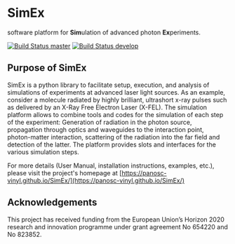 SimEx
==================

software platform for **Sim**ulation of advanced photon **Ex**periments.

[![Build Status master](https://travis-ci.org/PaNOSC-ViNYL/SimEx.svg?branch=master)](https://travis-ci.org/github/panosc-vinyl/simex/branches)
[![Build Status develop](https://travis-ci.org/PaNOSC-ViNYL/SimEx.svg?branch=develop)](https://travis-ci.org/github/panosc-vinyl/simex/branches)


## Purpose of SimEx

SimEx is a python library to facilitate setup, execution, and analysis of
simulations of experiments at advanced laser light sources.
As an example, consider a molecule radiated by highly brilliant,
ultrashort x-ray pulses such as delivered by an X-Ray Free Electron Laser (X-FEL).
The simulation platform allows to combine tools and codes for the
simulation of each step of the experiment: Generation of radiation in the
photon source, propagation through optics and waveguides to the interaction
point, photon-matter interaction, scattering of the radiation into the far
field and detection of the latter. The platform provides slots and
interfaces for the various simulation steps.

For more details (User Manual, installation instructions, examples, etc.),
please visit the project's homepage at [https://panosc-vinyl.github.io/SimEx/](https://panosc-vinyl.github.io/SimEx/)

## Acknowledgements
This project has received funding from the European Union’s Horizon 2020 research and innovation programme under grant agreement No 654220 and No 823852.
